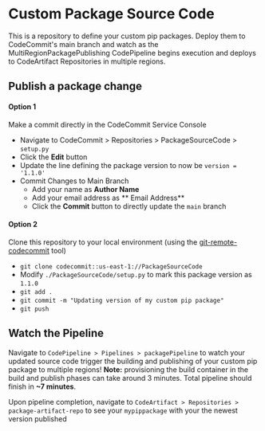 # Custom Package Source Code

This is a repository to define your custom pip packages. Deploy them to CodeCommit's main branch and watch as the MultiRegionPackagePublishing CodePipeline begins execution and deploys to CodeArtifact Repositories in multiple regions.

## Publish a package change

#### Option 1

Make a commit directly in the CodeCommit Service Console

- Navigate to CodeCommit > Repositories > PackageSourceCode > `setup.py`
- Click the **Edit** button
- Update the line defining the package version to now be `version = '1.1.0'`
- Commit Changes to Main Branch
  - Add your name as **Author Name**
  - Add your email address as ** Email Address**
  - Click the **Commit** button to directly update the `main` branch

#### Option 2

Clone this repository to your local environment (using the [git-remote-codecommit](https://docs.aws.amazon.com/codecommit/latest/userguide/setting-up-git-remote-codecommit.html?icmpid=docs_acc_console_connect) tool)

- `git clone codecommit::us-east-1://PackageSourceCode`
- Modify `./PackageSourceCode/setup.py` to mark this package version as `1.1.0`
- `git add .`
- `git commit -m "Updating version of my custom pip package"`
- `git push`

## Watch the Pipeline

Navigate to `CodePipeline > Pipelines > packagePipeline` to watch your updated source code trigger the building and publishing of your custom pip package to multiple regions!
**Note:** provisioning the build container in the build and publish phases can take around 3 minutes. Total pipeline should finish in **~7 minutes**.

Upon pipeline completion, navigate to `CodeArtifact > Repositories > package-artifact-repo` to see your `mypippackage` with your the newest version published
